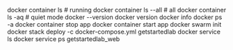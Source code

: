 
docker container ls  # running
docker container ls --all  # all
docker container ls -aq  # quiet mode
docker --version
docker version
docker info
docker ps -a
docker container stop app
docker container start app
docker swarm  init
docker stack deploy -c docker-compose.yml getstartedlab
docker service ls
docker service ps getstartedlab_web